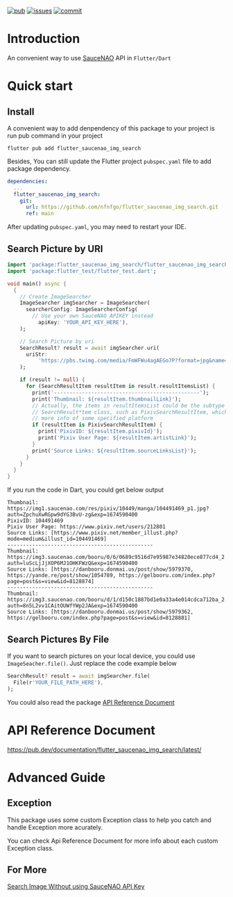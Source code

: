 [![pub](https://img.shields.io/pub/v/flutter_saucenao_img_search?label=pub&logo=dart)](https://pub.dev/packages/flutter_saucenao_img_search/install) [![issues](https://img.shields.io/github/issues/nfnfgo/flutter_saucenao_img_search?logo=github)](https://github.com/nfnfgo/flutter_saucenao_img_search/issues) [![commit](https://img.shields.io/github/last-commit/nfnfgo/flutter_saucenao_img_search?logo=github)](https://github.com/nfnfgo/flutter_saucenao_img_search/commits)

# Introduction

An convenient way to use [SauceNAO](http://saucenao.com) API in `Flutter/Dart`

# Quick start

## Install

A convenient way to add denpendency of this package to your project is run pub command in your project

```
flutter pub add flutter_saucenao_img_search
```

Besides, You can still update the Flutter project `pubspec.yaml` file to add package dependency.

```yaml
dependencies:
  ...
  flutter_saucenao_img_search:
    git:
      url: https://github.com/nfnfgo/flutter_saucenao_img_search.git
      ref: main
```

After updating `pubspec.yaml`, you may need to restart your IDE.

## Search Picture by URI

```dart
import 'package:flutter_saucenao_img_search/flutter_saucenao_img_search.dart';
import 'package:flutter_test/flutter_test.dart';

void main() async {
  {
    // Create ImageSearcher
    ImageSearcher imgSearcher = ImageSearcher(
      searcherConfig: ImageSearcherConfig(
        // Use your own SauceNAO APIKEY instead
          apiKey: 'YOUR_API_KEY_HERE'),
    );

    // Search Picture by uri
    SearchResult? result = await imgSearcher.uri(
      uriStr:
          'https://pbs.twimg.com/media/FmWFWu4agAEGo7P?format=jpg&name=large',
    );

    if (result != null) {
      for (SearchResultItem resultItem in result.resultItemsList) {
        print('-----------------------------------------------');
        print('Thumbnail: ${resultItem.thumbnailLink}');
        // Actually, the items in resultItemsList could be the subtype of the
        // SearchResult*tem class, such as PixivSearchResultItem, which contains
        // more info of some specified platform
        if (resultItem is PixivSearchResultItem) {
          print('PixivID: ${resultItem.pixivId}');
          print('Pixiv User Page: ${resultItem.artistLink}');
        }
        print('Source Links: ${resultItem.sourceLinksList}');
      }
    }
  }
}
```

If you run the code in Dart, you could get below output

```
Thumbnail: https://img1.saucenao.com/res/pixiv/10449/manga/104491469_p1.jpg?auth=ZpchuXwRGpw9dYG3BvU-zg&exp=1674590400
PixivID: 104491469
Pixiv User Page: https://www.pixiv.net/users/212801
Source Links: [https://www.pixiv.net/member_illust.php?mode=medium&illust_id=104491469]
-----------------------------------------------
Thumbnail: https://img3.saucenao.com/booru/0/6/0689c9516d7e95987e34820ece877cd4_2.jpg?auth=luScLjJjXOP6MJ1OHKFWzQ&exp=1674590400
Source Links: [https://danbooru.donmai.us/post/show/5979370, https://yande.re/post/show/1054789, https://gelbooru.com/index.php?page=post&s=view&id=8128874]
-----------------------------------------------
Thumbnail: https://img3.saucenao.com/booru/d/1/d150c1887bd1e0a33a4e014cdca712ba_2.jpg?auth=8n5L2vv1CAitOUWfYWp2JA&exp=1674590400
Source Links: [https://danbooru.donmai.us/post/show/5979362, https://gelbooru.com/index.php?page=post&s=view&id=8128881]
```

## Search Pictures By File

If you want to search pictures on your local device, you could use `ImageSeacher.file()`. Just replace the code example below

```Dart
SearchResult? result = await imgSearcher.file(
  File(r'YOUR_FILE_PATH_HERE'),
);
```

You could also read the package [API Reference Document](https://pub.dev/documentation/flutter_saucenao_img_search/latest/)

# API Reference Document

https://pub.dev/documentation/flutter_saucenao_img_search/latest/


# Advanced Guide

## Exception

This package uses some custom Exception class to help you catch and handle Exception more acurately.

You can check Api Reference Document for more info about each custom Exception class.

## For More

[Search Image Without using SauceNAO API Key](doc/no_key_search.md)